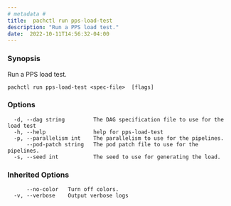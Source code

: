 ```yaml
---
# metadata # 
title:  pachctl run pps-load-test
description: "Run a PPS load test."
date:  2022-10-11T14:56:32-04:00
---
```


### Synopsis

Run a PPS load test.

```
pachctl run pps-load-test <spec-file>  [flags]
```

### Options

```
  -d, --dag string         The DAG specification file to use for the load test
  -h, --help               help for pps-load-test
  -p, --parallelism int    The parallelism to use for the pipelines.
      --pod-patch string   The pod patch file to use for the pipelines.
  -s, --seed int           The seed to use for generating the load.
```

### Inherited Options

```
      --no-color   Turn off colors.
  -v, --verbose    Output verbose logs
```

